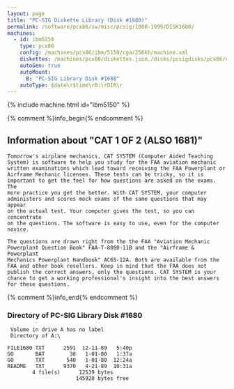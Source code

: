 ```yaml
---
layout: page
title: "PC-SIG Diskette Library (Disk #1680)"
permalink: /software/pcx86/sw/misc/pcsig/1000-1999/DISK1680/
machines:
  - id: ibm5150
    type: pcx86
    config: /machines/pcx86/ibm/5150/cga/256kb/machine.xml
    diskettes: /machines/pcx86/diskettes.json,/disks/pcsigdisks/pcx86/diskettes.json
    autoGen: true
    autoMount:
      B: "PC-SIG Library Disk #1680"
    autoType: $date\r$time\rB:\rDIR\r
---
```


{% include machine.html id="ibm5150" %}

{% comment %}info_begin{% endcomment %}

## Information about "CAT 1 OF 2 (ALSO 1681)"

    Tomorrow's airplane mechanics, CAT SYSTEM (Computer Aided Teaching
    System) is software to help you study for the FAA aviation mechanic
    written examinations which lead toward receiving the FAA Powerplant or
    Airframe Mechanic licenses. These tests can be tricky, so it is
    important to get the feel for how questions are asked on the exams. The
    more practice you get the better. With CAT SYSTEM, your computer
    administers and scores mock exams of the same questions that may appear
    on the actual test. Your computer gives the test, so you can concentrate
    on the questions. The software is easy to use, even for the computer
    novice.
    
    The questions are drawn right from the the FAA "Aviation Mechanic
    Powerplant Question Book" FAA-T-8080-11B and the "Airframe & Powerplant
    Mechanics Powerplant Handbook" AC65-12A. Both are available from the
    FAA and other book resellers. Keep in mind that the FAA does not
    publish the correct answers, only the questions. CAT SYSTEM is your
    chance to get a working professional's insight into the best answers
    for these questions.
{% comment %}info_end{% endcomment %}


### Directory of PC-SIG Library Disk #1680

     Volume in drive A has no label
     Directory of A:\

    FILE1680 TXT      2591  12-11-89   5:40p
    GO       BAT        38   1-01-80   1:37a
    GO       TXT       540   1-01-80  12:24a
    README   TXT      9370   4-21-89  10:31a
            4 file(s)      12539 bytes
                          145920 bytes free
